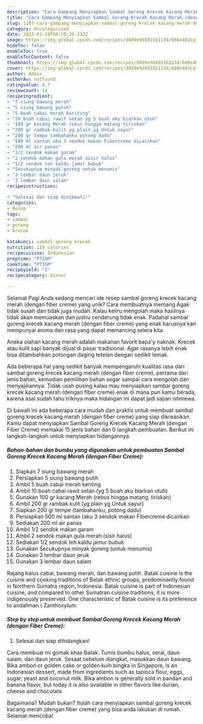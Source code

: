```yaml
---
description: "Cara Gampang Menyiapkan Sambal Goreng Krecek Kacang Merah (dengan Fiber Creme) yang Enak, Mantap"
title: "Cara Gampang Menyiapkan Sambal Goreng Krecek Kacang Merah (dengan Fiber Creme) yang Enak, Mantap"
slug: 1107-cara-gampang-menyiapkan-sambal-goreng-krecek-kacang-merah-dengan-fiber-creme-yang-enak-mantap
category: Uncategorized
date: 2023-01-19T08:59:29.233Z
image: https://img-global.cpcdn.com/recipes/d0d9e9d4915b1134/680x482cq70/sambal-goreng-krecek-kacang-merah-dengan-fiber-creme-foto-resep-utama.jpg
hideToc: false
enableToc: true
enableTocContent: false
thumbnail: https://img-global.cpcdn.com/recipes/d0d9e9d4915b1134/680x482cq70/sambal-goreng-krecek-kacang-merah-dengan-fiber-creme-foto-resep-utama.jpg
cover: https://img-global.cpcdn.com/recipes/d0d9e9d4915b1134/680x482cq70/sambal-goreng-krecek-kacang-merah-dengan-fiber-creme-foto-resep-utama.jpg
author: Admin
authorAv: notfound
ratingvalue: 4.7
reviewcount: 14
recipeingredient:
- "7 siung bawang merah"
- "5 siung bawang putih"
- "5 buah cabai merah keriting"
- "10 buah cabai rawit setan yg 5 buah aku biarkan utuh"
- "100 gr kacang Merah rebus hingga matang tiriskan"
- "200 gr rambak kulit yg plain yg Untuk sayur"
- "200 gr tempe tambahanku potong dadu"
- "500 ml santan aku 3 sendok makan Fibercreme dicairkan"
- "200 ml air panas"
- "1/2 sendok makan garam"
- "2 sendok makan gula merah sisir halus"
- "1/2 sendok teh kaldu jamur bubuk"
- "Secukupnya minyak goreng untuk menumis"
- "3 lembar daun jeruk"
- "3 lembar daun salam"
recipeinstructions:

- "Selesai dan siap dinikmati!"
categories:
- Resep
tags:
- sambal
- goreng
- krecek

katakunci: sambal goreng krecek 
nutrition: 129 calories
recipecuisine: Indonesian
preptime: "PT20M"
cooktime: "PT35M"
recipeyield: "2"
recipecategory: Dinner

---
```



Selamat Pagi Anda sedang mencari ide resep sambal goreng krecek kacang merah (dengan fiber creme) yang unik? Cara membuatnya memang Agak tidak susah dan tidak juga mudah. Kalau keliru mengolah maka hasilnya tidak akan memuaskan dan justru cenderung tidak enak. Padahal sambal goreng krecek kacang merah (dengan fiber creme) yang enak harusnya kan mempunyai aroma dan rasa yang dapat memancing selera kita.


Aneka olahan kacang merah adalah makanan favorit bapa&#39;y naknak. Krecek atau kulit sapi banyak dijual di pasar tradisional. Agar rasanya lebih enak bisa ditambahkan potongan daging tetelan dengan sedikit lemak.

Ada beberapa hal yang sedikit banyak mempengaruhi kualitas rasa dari sambal goreng krecek kacang merah (dengan fiber creme), pertama dari jenis bahan, kemudian pemilihan bahan segar sampai cara mengolah dan menyajikannya. Tidak usah pusing kalau mau menyiapkan sambal goreng krecek kacang merah (dengan fiber creme) enak di mana pun kamu berada, karena asal sudah tahu triknya maka hidangan ini dapat jadi sajian istimewa.


Di bawah ini ada beberapa cara mudah dan praktis untuk membuat sambal goreng krecek kacang merah (dengan fiber creme) yang siap dikreasikan. Kamu dapat menyiapkan Sambal Goreng Krecek Kacang Merah (dengan Fiber Creme) memakai 15 jenis bahan dan 0 langkah pembuatan. Berikut ini langkah-langkah untuk menyiapkan hidangannya.

<!--inarticleads1-->

##### Bahan-bahan dan bumbu yang digunakan untuk pembuatan Sambal Goreng Krecek Kacang Merah (dengan Fiber Creme):

1. Siapkan 7 siung bawang merah
1. Persiapkan 5 siung bawang putih
1. Ambil 5 buah cabai merah keriting
1. Ambil 10 buah cabai rawit setan (yg 5 buah aku biarkan utuh)
1. Gunakan 100 gr kacang Merah (rebus hingga matang, tiriskan)
1. Ambil 200 gr rambak kulit (yg plain yg Untuk sayur)
1. Siapkan 200 gr tempe (tambahanku, potong dadu)
1. Persiapkan 500 ml santan (aku 3 sendok makan Fibercreme dicairkan
1. Sediakan 200 ml air panas
1. Ambil 1/2 sendok makan garam
1. Ambil 2 sendok makan gula merah (sisir halus)
1. Sediakan 1/2 sendok teh kaldu jamur bubuk
1. Gunakan Secukupnya minyak goreng (untuk menumis)
1. Gunakan 3 lembar daun jeruk
1. Gunakan 3 lembar daun salam


Rajang halus cabai, bawang merah, dan bawang putih. Batak cuisine is the cuisine and cooking traditions of Batak ethnic groups, predominantly found in Northern Sumatra region, Indonesia. Batak cuisine is part of Indonesian cuisine, and compared to other Sumatran cuisine traditions, it is more indigenously preserved. One characteristic of Batak cuisine is its preference to andaliman ( Zanthoxylum. 

<!--inarticleads2-->

##### Step by step untuk membuat Sambal Goreng Krecek Kacang Merah (dengan Fiber Creme):


1. Selesai dan siap dihidangkan!

Cara membuat mi gomak khas Batak. Tumis bumbu halus, serai, daun salam, dan daun jeruk. Sesaat sebelum diangkat, masukkan daun bawang. Bika ambon or golden cake or golden kuih bingka in Singapore, is an Indonesian dessert, made from ingredients such as tapioca flour, eggs, sugar, yeast and coconut milk. Bika ambon is generally sold in pandan and banana flavor, but today it is also available in other flavors like durian, cheese and chocolate. 

Bagaimana? Mudah bukan? Itulah cara menyiapkan sambal goreng krecek kacang merah (dengan fiber creme) yang bisa anda lakukan di rumah. Selamat mencoba!
